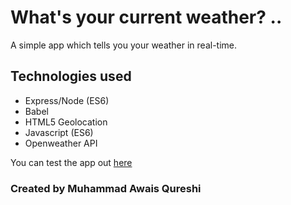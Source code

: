 # What's your current weather? ..

A simple app which tells you your weather in real-time.

## Technologies used
  - Express/Node (ES6)
  - Babel
  - HTML5 Geolocation
  - Javascript (ES6)
  - Openweather API

You can test the app out [here](https://awais-whatismyweather.herokuapp.com)

### Created by Muhammad Awais Qureshi
